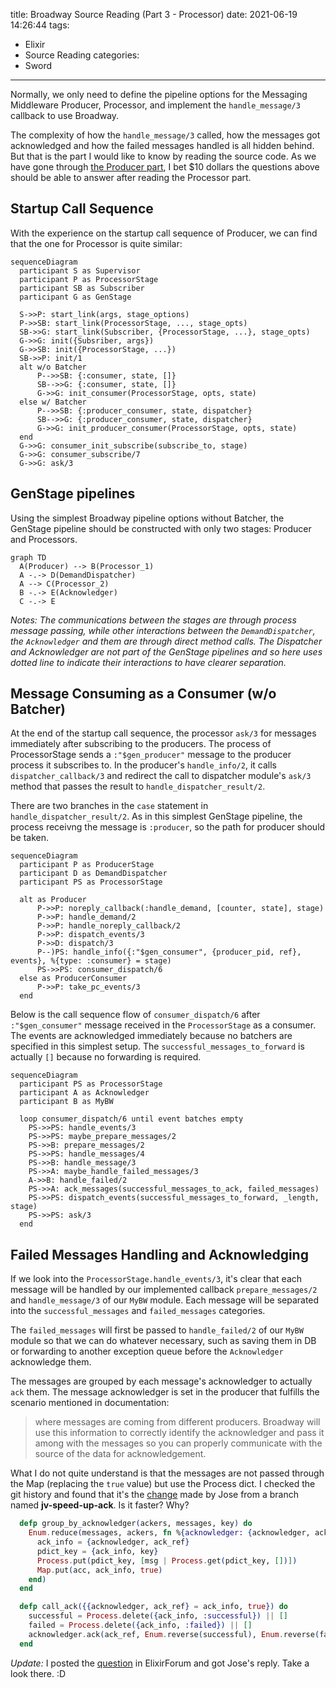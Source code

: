 title: Broadway Source Reading (Part 3 - Processor)
date: 2021-06-19 14:26:44
tags:
  - Elixir
  - Source Reading
categories:
  - Sword
---

[the Producer part]: http://www.thinkingincrowd.me/2021/05/07/broadway-source-reading-producer/

Normally, we only need to define the pipeline options for the Messaging Middleware Producer, Processor, and implement the `handle_message/3` callback to use Broadway.  

The complexity of how the `handle_message/3` called, how the messages got acknowledged and how the failed messages handled is all hidden behind.  But that is the part I would like to know by reading the source code.  As we have gone through [the Producer part][], I bet $10 dollars the questions above should be able to answer after reading the Processor part.  


## Startup Call Sequence

With the experience on the startup call sequence of Producer, we can find that the one for Processor is quite similar:  

```mermaid
sequenceDiagram
  participant S as Supervisor
  participant P as ProcessorStage
  participant SB as Subscriber
  participant G as GenStage

  S->>P: start_link(args, stage_options)
  P->>SB: start_link(ProcessorStage, ..., stage_opts)
  SB->>G: start_link(Subscriber, {ProcessorStage, ...}, stage_opts)
  G->>G: init({Subsriber, args})
  G->>SB: init({ProcessorStage, ...})
  SB->>P: init/1
  alt w/o Batcher
      P-->>SB: {:consumer, state, []}
      SB-->>G: {:consumer, state, []}
      G->>G: init_consumer(ProcessorStage, opts, state)
  else w/ Batcher
      P-->>SB: {:producer_consumer, state, dispatcher}
      SB-->>G: {:producer_consumer, state, dispatcher}
      G->>G: init_producer_consumer(ProcessorStage, opts, state)
  end
  G->>G: consumer_init_subscribe(subscribe_to, stage)
  G->>G: consumer_subscribe/7
  G->>G: ask/3
```

## GenStage pipelines

Using the simplest Broadway pipeline options without Batcher, the GenStage pipeline should be constructed with only two stages: Producer and Processors.  


```mermaid
graph TD
  A(Producer) --> B(Processor_1)
  A -.-> D(DemandDispatcher)
  A --> C(Processor_2)
  B -.-> E(Acknowledger)
  C -.-> E
```

_Notes: The communications between the stages are through process message passing, while other interactions between the `DemandDispatcher`, the `Acknowledger` and them are through direct method calls.  The Dispatcher and Acknowledger are not part of the GenStage pipelines and so here uses dotted line to indicate their interactions to have clearer separation._


## Message Consuming as a Consumer (w/o Batcher)

At the end of the startup call sequence, the processor `ask/3` for messages immediately after subscribing to the producers.  The process of ProcessorStage sends a `:"$gen_producer"` message to the producer process it subscribes to.  In the producer's `handle_info/2`, it calls `dispatcher_callback/3` and redirect the call to dispatcher module's `ask/3` method that passes the result to `handle_dispatcher_result/2`.

There are two branches in the `case` statement in `handle_dispatcher_result/2`.  As in this simplest GenStage pipeline, the process receivng the message is `:producer`, so the path for producer should be taken.  

```mermaid
sequenceDiagram
  participant P as ProducerStage
  participant D as DemandDispatcher
  participant PS as ProcessorStage

  alt as Producer
      P->>P: noreply_callback(:handle_demand, [counter, state], stage)
      P->>P: handle_demand/2
      P->>P: handle_noreply_callback/2
      P->>P: dispatch_events/3
      P->>D: dispatch/3
      P--)PS: handle_info({:"$gen_consumer", {producer_pid, ref}, events}, %{type: :consumer} = stage)
      PS->>PS: consumer_dispatch/6
  else as ProducerConsumer
      P->>P: take_pc_events/3
  end
```

Below is the call sequence flow of `consumer_dispatch/6` after `:"$gen_consumer"` message received in the `ProcessorStage` as a consumer.  The events are acknowledged immediately because no batchers are specified in this simplest setup.  The `successful_messages_to_forward` is actually `[]` because no forwarding is required.  


```mermaid
sequenceDiagram
  participant PS as ProcessorStage
  participant A as Acknowledger
  participant B as MyBW

  loop consumer_dispatch/6 until event batches empty
    PS->>PS: handle_events/3
    PS->>PS: maybe_prepare_messages/2
    PS->>B: prepare_messages/2
    PS->>PS: handle_messages/4
    PS->>B: handle_message/3
    PS->>A: maybe_handle_failed_messages/3
    A->>B: handle_failed/2
    PS->>A: ack_messages(successful_messages_to_ack, failed_messages)
    PS->>PS: dispatch_events(successful_messages_to_forward, _length, stage)
    PS->>PS: ask/3
  end
```


## Failed Messages Handling and Acknowledging

If we look into the `ProcessorStage.handle_events/3`, it's clear that each message will be handled by our implemented callback `prepare_messages/2` and `handle_message/3` of our `MyBW` module.  Each message will be separated into the `successful_messages` and `failed_messages` categories.

The `failed_messages` will first be passed to `handle_failed/2` of our `MyBW` module so that we can do whatever necessary, such as saving them in DB or forwarding to another exception queue before the `Acknowledger` acknowledge them.

The messages are grouped by each message's acknowledger to actually `ack` them.  The message acknowledger is set in the producer that fulfills the scenario mentioned in documentation:

>where messages are coming from different producers. Broadway will use this information to correctly identify the acknowledger and pass it among with the messages so you can properly communicate with the source of the data for acknowledgement.

What I do not quite understand is that the messages are not passed through the Map (replacing the `true` value) but use the Process dict.  I checked the git history and found that it's the [change](https://github.com/dashbitco/broadway/pull/32/files) made by Jose from a branch named **jv-speed-up-ack**.  Is it faster?  Why?

```elixir
  defp group_by_acknowledger(ackers, messages, key) do
    Enum.reduce(messages, ackers, fn %{acknowledger: {acknowledger, ack_ref, _}} = msg, acc ->
      ack_info = {acknowledger, ack_ref}
      pdict_key = {ack_info, key}
      Process.put(pdict_key, [msg | Process.get(pdict_key, [])])
      Map.put(acc, ack_info, true)
    end)
  end

  defp call_ack({{acknowledger, ack_ref} = ack_info, true}) do
    successful = Process.delete({ack_info, :successful}) || []
    failed = Process.delete({ack_info, :failed}) || []
    acknowledger.ack(ack_ref, Enum.reverse(successful), Enum.reverse(failed))
  end
```

_Update:_ I posted the [question](https://elixirforum.com/t/may-anyone-help-to-explain-this-code-by-jose-in-broadway-to-me/40533/6) in ElixirForum and got Jose's reply.  Take a look there.  :D


